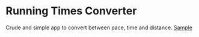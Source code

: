 # Running Times Converter

Crude and simple app to convert between pace, time and distance. [Sample](https://run.mo5.ch)